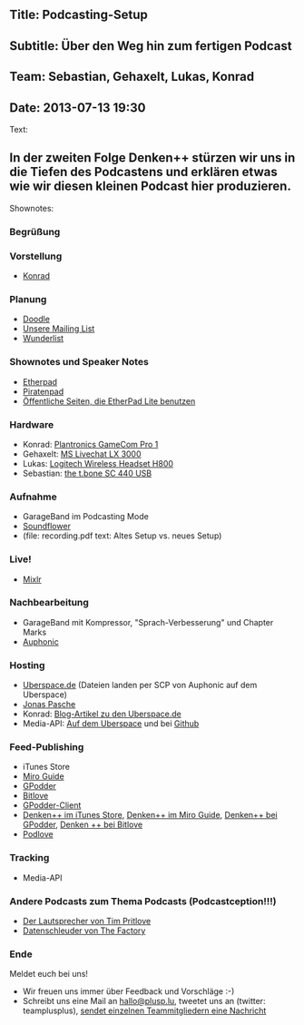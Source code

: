 Title: Podcasting-Setup
----
Subtitle: Über den Weg hin zum fertigen Podcast
----
Team: Sebastian, Gehaxelt, Lukas, Konrad
----
Date: 2013-07-13 19:30
----
Text:

In der zweiten Folge Denken++ stürzen wir uns in die Tiefen des Podcastens und erklären etwas wie wir diesen kleinen Podcast hier produzieren.
----
Shownotes:

### Begrüßung

### Vorstellung
- [Konrad](https://twitter.com/lx4r)

### Planung

- [Doodle](http://doodle.com)
- [Unsere Mailing List](http://technik.blogbasis.net/mailinglisten-auf-dem-uberspace-einrichten-13-07-2013) 
- [Wunderlist](https://www.wunderlist.com)

### Shownotes und Speaker Notes
- [Etherpad](http://etherpad.org/)
- [Piratenpad](http://www.piratenpad.de/)
- [Öffentliche Seiten, die EtherPad Lite benutzen](https://github.com/ether/etherpad-lite/wiki/Sites-that-run-Etherpad-Lite)

### Hardware
- Konrad: [Plantronics GameCom Pro 1](http://www.amazon.de/Plantronics-GameCom-PC-Gaming-Digital-Headset/dp/B0006FOR6C)
- Gehaxelt: [MS Livechat LX 3000](http://www.amazon.de/Microsoft-LifeChat-LX-3000-Skype-zertifiziert/dp/B000JSDOMO)
- Lukas: [Logitech Wireless Headset H800](http://www.logitech.com/de-de/product/wireless-headset-h800)
- Sebastian: [the t.bone SC 440 USB](http://www.thomann.de/de/the_tbone_sc440_usb.htm)

### Aufnahme
- GarageBand im Podcasting Mode
- [Soundflower](http://soundflower.softonic.de/mac)
- (file: recording.pdf text: Altes Setup vs. neues Setup)

### Live!
- [Mixlr](http://mixlr.com)

### Nachbearbeitung
- GarageBand mit Kompressor, "Sprach-Verbesserung" und Chapter Marks
- [Auphonic](http://auphonic.com)

### Hosting
- [Uberspace.de](http://uberspace.de/) (Dateien landen per SCP von Auphonic auf dem Uberspace)
- [Jonas Pasche](http://jonaspasche.com)
- Konrad: [Blog-Artikel zu den Uberspace.de](http://blog.l3r.de/index.php?/archives/11-Der-Weg-zum-Webspace-oder-Mein-Lieblings-Hoster.html)
- Media-API: [Auf dem Uberspace](http://media.plusp.lu/) und bei [Github](ttp://github.com/TeamPlusPlus/apiserver/)

### Feed-Publishing
- iTunes Store
- [Miro Guide](http://www.miroguide.com/)
- [GPodder](https://gpodder.net/)
- [Bitlove](http://bitlove.org/)
- [GPodder-Client](http://gpodder.org/)
- [Denken++ im iTunes Store](https://itunes.apple.com/gm/podcast/denken++/id665294553), [Denken++ im Miro Guide](http://www.miroguide.com/feeds/16934), [Denken++ bei GPodder](https://gpodder.net/podcast/denken-mp3), [Denken ++ bei Bitlove](http://bitlove.org/teamplusplus/denken)
- [Podlove](http://podlove.org/)

### Tracking
- Media-API
### Andere Podcasts zum Thema Podcasts (Podcastception!!!)
- [Der Lautsprecher von Tim Pritlove](http://der-lautsprecher.de)
- [Datenschleuder von The Factory](http://datenschleuder.at)

### Ende
Meldet euch bei uns!
- Wir freuen uns immer über Feedback und Vorschläge :-)
- Schreibt uns eine Mail an hallo@plusp.lu, tweetet uns an (twitter: teamplusplus), [sendet einzelnen Teammitgliedern eine Nachricht](http://plusp.lu/team)